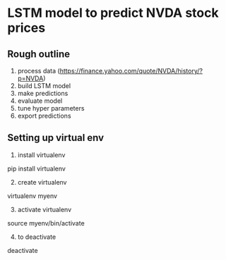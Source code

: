 # LSTM model to predict NVDA stock prices

## Rough outline

1. process data (https://finance.yahoo.com/quote/NVDA/history/?p=NVDA)
2. build LSTM model
3. make predictions
4. evaluate model
5. tune hyper parameters
6. export predictions 


## Setting up virtual env

1. install virtualenv

pip install virtualenv

2. create virtualenv

virtualenv myenv

3. activate virtualenv

source myenv/bin/activate

4. to deactivate

deactivate